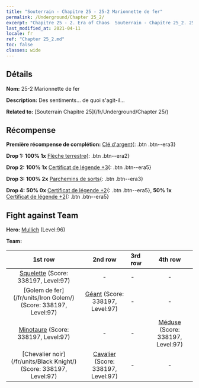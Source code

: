 ```yaml
---
title: "Souterrain - Chapitre 25 - 25-2 Marionnette de fer"
permalink: /Underground/Chapter 25_2/
excerpt: "Chapitre 25 - 2. Era of Chaos  Souterrain - Chapitre 25_2. 25-2 Marionnette de fer"
last_modified_at: 2021-04-11
locale: fr
ref: "Chapter 25_2.md"
toc: false
classes: wide
---
```


## Détails

 **Nom:** 25-2 Marionnette de fer

 **Description:** Des sentiments... de quoi s'agit-il...

 **Related to:** [Souterrain Chapitre 25](/fr/Underground/Chapter 25/)

## Récompense

 **Première récompense de complétion:** [Clé d'argent](/fr/Items/con_693/){: .btn .btn--era3}

 **Drop 1:** **100% 1x** [Flèche terrestre](/fr/Items/her_464/){: .btn .btn--era2}

 **Drop 2:** **100% 1x** [Certificat de légende +3](/fr/Items/mat_88/){: .btn .btn--era5}

 **Drop 3:** **100% 2x** [Parchemins de sorts](/fr/Items/con_694/){: .btn .btn--era3}

 **Drop 4:** **50% 0x** [Certificat de légende +2](/fr/Items/mat_81/){: .btn .btn--era5}, **50% 1x** [Certificat de légende +2](/fr/Items/mat_81/){: .btn .btn--era5}


## Fight against Team
 **Hero:** [Mullich](/fr/heroes/Mullich/) (Level:96)

 **Team:**


  | 1st row | 2nd row | 3rd row | 4th row |
  |:----:|:----:|:----|:----:|
  | [Squelette](/fr/units/Skeleton/) (Score: 338197, Level:97)  | - | - | - |
  | [Golem de fer](/fr/units/Iron Golem/) (Score: 338197, Level:97)  | [Géant](/fr/units/Giant/) (Score: 338197, Level:97)  | - | - |
  | [Minotaure](/fr/units/Minotaur/) (Score: 338197, Level:97)  | - | - | [Méduse](/fr/units/Medusa/) (Score: 338197, Level:97)  |
  | [Chevalier noir](/fr/units/Black Knight/) (Score: 338197, Level:97)  | [Cavalier](/fr/units/Cavalier/) (Score: 338197, Level:97)  | - | - |


